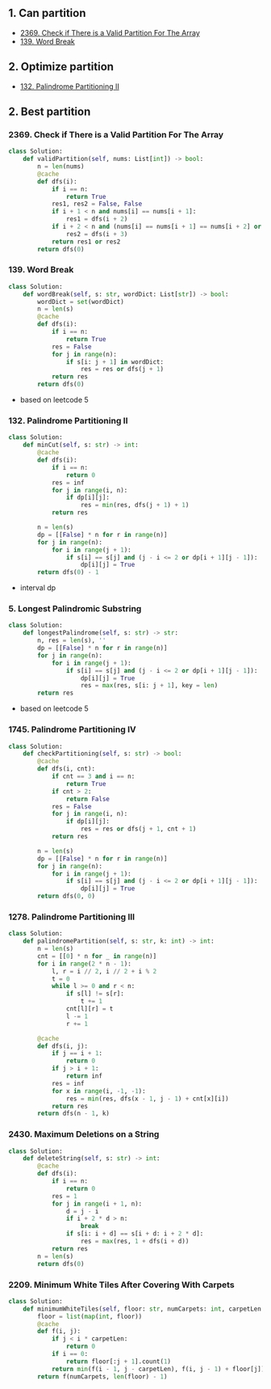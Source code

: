 ## 1. Can partition

* [2369. Check if There is a Valid Partition For The Array](#2369-check-if-there-is-a-valid-partition-for-the-array)
* [139. Word Break](#139-word-break)

## 2. Optimize partition

* [132. Palindrome Partitioning II](#132-palindrome-partitioning-ii)

## 2. Best partition

### 2369. Check if There is a Valid Partition For The Array

```python
class Solution:
    def validPartition(self, nums: List[int]) -> bool:
        n = len(nums)
        @cache
        def dfs(i):
            if i == n:
                return True
            res1, res2 = False, False
            if i + 1 < n and nums[i] == nums[i + 1]:
                res1 = dfs(i + 2)
            if i + 2 < n and (nums[i] == nums[i + 1] == nums[i + 2] or (nums[i] + 1 == nums[i + 1] and nums[i + 1] + 1 == nums[i + 2])):
                res2 = dfs(i + 3)
            return res1 or res2
        return dfs(0)
```

### 139. Word Break

```python
class Solution:
    def wordBreak(self, s: str, wordDict: List[str]) -> bool:
        wordDict = set(wordDict)
        n = len(s)
        @cache 
        def dfs(i):
            if i == n:
                return True 
            res = False
            for j in range(n):
                if s[i: j + 1] in wordDict:
                    res = res or dfs(j + 1)
            return res 
        return dfs(0)
```

- based on leetcode 5

### 132. Palindrome Partitioning II

```python
class Solution:
    def minCut(self, s: str) -> int:
        @cache
        def dfs(i):
            if i == n:
                return 0
            res = inf 
            for j in range(i, n):
                if dp[i][j]:
                    res = min(res, dfs(j + 1) + 1)
            return res

        n = len(s)
        dp = [[False] * n for r in range(n)]
        for j in range(n):
            for i in range(j + 1):
                if s[i] == s[j] and (j - i <= 2 or dp[i + 1][j - 1]):
                    dp[i][j] = True
        return dfs(0) - 1
```

- interval dp

### 5. Longest Palindromic Substring

```python
class Solution:
    def longestPalindrome(self, s: str) -> str:
        n, res = len(s), ''
        dp = [[False] * n for r in range(n)]
        for j in range(n):
            for i in range(j + 1):
                if s[i] == s[j] and (j - i <= 2 or dp[i + 1][j - 1]):
                    dp[i][j] = True
                    res = max(res, s[i: j + 1], key = len)
        return res 
```

- based on leetcode 5

### 1745. Palindrome Partitioning IV

```python
class Solution:
    def checkPartitioning(self, s: str) -> bool:
        @cache
        def dfs(i, cnt):
            if cnt == 3 and i == n:
                return True
            if cnt > 2:
                return False
            res = False
            for j in range(i, n):
                if dp[i][j]:
                    res = res or dfs(j + 1, cnt + 1)
            return res

        n = len(s)
        dp = [[False] * n for r in range(n)]
        for j in range(n):
            for i in range(j + 1):
                if s[i] == s[j] and (j - i <= 2 or dp[i + 1][j - 1]):
                    dp[i][j] = True
        return dfs(0, 0)
```

### 1278. Palindrome Partitioning III

```python
class Solution:
    def palindromePartition(self, s: str, k: int) -> int:
        n = len(s)
        cnt = [[0] * n for _ in range(n)]
        for i in range(2 * n - 1):
            l, r = i // 2, i // 2 + i % 2
            t = 0
            while l >= 0 and r < n:
                if s[l] != s[r]:
                    t += 1
                cnt[l][r] = t
                l -= 1
                r += 1

        @cache
        def dfs(i, j):
            if j == i + 1:
                return 0
            if j > i + 1:
                return inf 
            res = inf 
            for x in range(i, -1, -1):
                res = min(res, dfs(x - 1, j - 1) + cnt[x][i])
            return res 
        return dfs(n - 1, k)
```

### 2430. Maximum Deletions on a String

```python
class Solution:
    def deleteString(self, s: str) -> int:
        @cache
        def dfs(i):
            if i == n:
                return 0 
            res = 1
            for j in range(i + 1, n):
                d = j - i 
                if i + 2 * d > n:
                    break
                if s[i: i + d] == s[i + d: i + 2 * d]:
                    res = max(res, 1 + dfs(i + d))
            return res 
        n = len(s)
        return dfs(0)
```

### 2209. Minimum White Tiles After Covering With Carpets

```python 
class Solution:
    def minimumWhiteTiles(self, floor: str, numCarpets: int, carpetLen: int) -> int:
        floor = list(map(int, floor))
        @cache
        def f(i, j):
            if j < i * carpetLen:
                return 0
            if i == 0:
                return floor[:j + 1].count(1)
            return min(f(i - 1, j - carpetLen), f(i, j - 1) + floor[j])
        return f(numCarpets, len(floor) - 1)
```